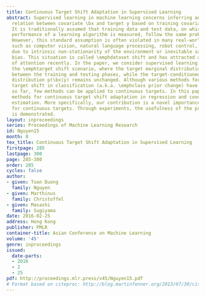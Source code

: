 ```yaml
---
title: Continuous Target Shift Adaptation in Supervised Learning
abstract: Supervised learning in machine learning concerns inferring an underlying
  relation between covariate \bx and target y based on training covariate-target data.
  It is traditionally assumed that training data and test data, on which the generalization
  performance of a learning algorithm is measured, follow the same probability distribution.
  However, this standard assumption is often violated in many real-world applications
  such as computer vision, natural language processing, robot control, or survey design,
  due to intrinsic non-stationarity of the environment or inevitable sample selection
  bias. This situation is called \emphdataset shift and has attracted a great deal
  of attention recently. In the paper, we consider supervised learning problems under
  the \emphtarget shift scenario, where the target marginal distribution p(y) changes
  between the training and testing phases, while the target-conditioned covariate
  distribution p(\bx|y) remains unchanged. Although various methods for mitigating
  target shift in classification (a.k.a. \emphclass prior change) have been developed
  so far, few methods can be applied to continuous targets. In this paper, we propose
  methods for continuous target shift adaptation in regression and conditional density
  estimation. More specifically, our contribution is a novel importance weight estimator
  for continuous targets. Through experiments, the usefulness of the proposed method
  is demonstrated.
layout: inproceedings
series: Proceedings of Machine Learning Research
id: Nguyen15
month: 0
tex_title: Continuous Target Shift Adaptation in Supervised Learning
firstpage: 285
lastpage: 300
page: 285-300
order: 285
cycles: false
author:
- given: Tuan Duong
  family: Nguyen
- given: Marthinus
  family: Christoffel
- given: Masashi
  family: Sugiyama
date: 2016-02-25
address: Hong Kong
publisher: PMLR
container-title: Asian Conference on Machine Learning
volume: '45'
genre: inproceedings
issued:
  date-parts:
  - 2016
  - 2
  - 25
pdf: http://proceedings.mlr.press/v45/Nguyen15.pdf
# Format based on citeproc: http://blog.martinfenner.org/2013/07/30/citeproc-yaml-for-bibliographies/
---
```


